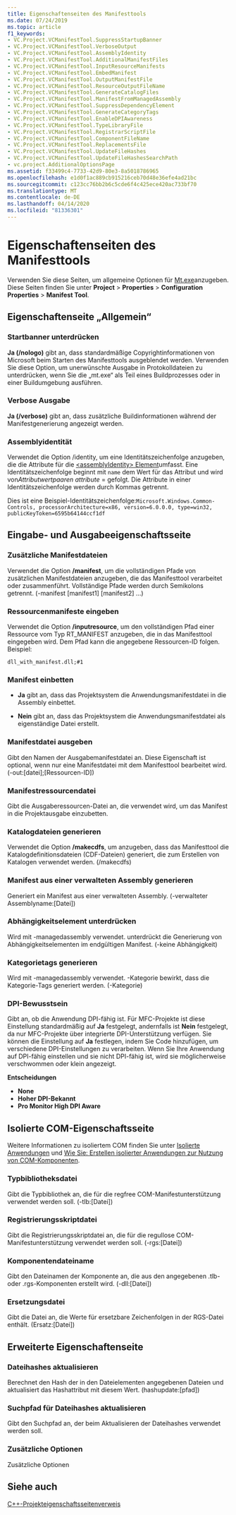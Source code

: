 ```yaml
---
title: Eigenschaftenseiten des Manifesttools
ms.date: 07/24/2019
ms.topic: article
f1_keywords:
- VC.Project.VCManifestTool.SuppressStartupBanner
- VC.Project.VCManifestTool.VerboseOutput
- VC.Project.VCManifestTool.AssemblyIdentity
- VC.Project.VCManifestTool.AdditionalManifestFiles
- VC.Project.VCManifestTool.InputResourceManifests
- VC.Project.VCManifestTool.EmbedManifest
- VC.Project.VCManifestTool.OutputManifestFile
- VC.Project.VCManifestTool.ResourceOutputFileName
- VC.Project.VCManifestTool.GenerateCatalogFiles
- VC.Project.VCManifestTool.ManifestFromManagedAssembly
- VC.Project.VCManifestTool.SuppressDependencyElement
- VC.Project.VCManifestTool.GenerateCategoryTags
- VC.Project.VCManifestTool.EnableDPIAwareness
- VC.Project.VCManifestTool.TypeLibraryFile
- VC.Project.VCManifestTool.RegistrarScriptFile
- VC.Project.VCManifestTool.ComponentFileName
- VC.Project.VCManifestTool.ReplacementsFile
- VC.Project.VCManifestTool.UpdateFileHashes
- VC.Project.VCManifestTool.UpdateFileHashesSearchPath
- vc.project.AdditionalOptionsPage
ms.assetid: f33499c4-7733-42d9-80e3-8a5018786965
ms.openlocfilehash: e1d0f1ac889cb915216ceb70d48e36efe4ad21bc
ms.sourcegitcommit: c123cc76bb2b6c5cde6f4c425ece420ac733bf70
ms.translationtype: MT
ms.contentlocale: de-DE
ms.lasthandoff: 04/14/2020
ms.locfileid: "81336301"
---
```

# <a name="manifest-tool-property-pages"></a>Eigenschaftenseiten des Manifesttools

Verwenden Sie diese Seiten, um allgemeine Optionen für [Mt.exe](/windows/win32/sbscs/mt-exe)anzugeben. Diese Seiten finden Sie unter **Project** > **Properties** > **Configuration Properties** > **Manifest Tool**.

## <a name="general-property-page"></a>Eigenschaftenseite „Allgemein“

### <a name="suppress-startup-banner"></a>Startbanner unterdrücken

   **Ja (/nologo)** gibt an, dass standardmäßige Copyrightinformationen von Microsoft beim Starten des Manifesttools ausgeblendet werden. Verwenden Sie diese Option, um unerwünschte Ausgabe in Protokolldateien zu unterdrücken, wenn Sie die „mt.exe“ als Teil eines Buildprozesses oder in einer Buildumgebung ausführen.

### <a name="verbose-output"></a>Verbose Ausgabe

   **Ja (/verbose)** gibt an, dass zusätzliche Buildinformationen während der Manifestgenerierung angezeigt werden.

### <a name="assembly-identity"></a>Assemblyidentität

Verwendet die Option /identity, um eine Identitätszeichenfolge anzugeben, die die Attribute für die [ \<assemblyIdentity> Element](/visualstudio/deployment/assemblyidentity-element-clickonce-application)umfasst. Eine Identitätszeichenfolge beginnt mit `name` dem Wert für das Attribut und wird von*Attributwertpaaren* *attribute* = gefolgt. Die Attribute in einer Identitätszeichenfolge werden durch Kommas getrennt.

Dies ist eine Beispiel-Identitätszeichenfolge:`Microsoft.Windows.Common-Controls, processorArchitecture=x86, version=6.0.0.0, type=win32, publicKeyToken=6595b64144ccf1df`

## <a name="input-and-output-property-page"></a>Eingabe- und Ausgabeeigenschaftsseite

### <a name="additional-manifest-files"></a>Zusätzliche Manifestdateien

Verwendet die Option **/manifest**, um die vollständigen Pfade von zusätzlichen Manifestdateien anzugeben, die das Manifesttool verarbeitet oder zusammenführt. Vollständige Pfade werden durch Semikolons getrennt. (-manifest [manifest1] [manifest2] ...)

### <a name="input-resource-manifests"></a>Ressourcenmanifeste eingeben

Verwendet die Option **/inputresource**, um den vollständigen Pfad einer Ressource vom Typ RT_MANIFEST anzugeben, die in das Manifesttool eingegeben wird. Dem Pfad kann die angegebene Ressourcen-ID folgen. Beispiel:

`dll_with_manifest.dll;#1`

### <a name="embed-manifest"></a>Manifest einbetten

- **Ja** gibt an, dass das Projektsystem die Anwendungsmanifestdatei in die Assembly einbettet.

- **Nein** gibt an, dass das Projektsystem die Anwendungsmanifestdatei als eigenständige Datei erstellt.

### <a name="output-manifest-file"></a>Manifestdatei ausgeben

Gibt den Namen der Ausgabemanifestdatei an. Diese Eigenschaft ist optional, wenn nur eine Manifestdatei mit dem Manifesttool bearbeitet wird. (-out:[datei];[Ressourcen-ID])

### <a name="manifest-resource-file"></a>Manifestressourcendatei

Gibt die Ausgaberessourcen-Datei an, die verwendet wird, um das Manifest in die Projektausgabe einzubetten.

### <a name="generate-catalog-files"></a>Katalogdateien generieren

Verwendet die Option **/makecdfs**, um anzugeben, dass das Manifesttool die Katalogdefinitionsdateien (CDF-Dateien) generiert, die zum Erstellen von Katalogen verwendet werden. (/makecdfs)

### <a name="generate-manifest-from-managedassembly"></a>Manifest aus einer verwalteten Assembly generieren

Generiert ein Manifest aus einer verwalteten Assembly. (-verwalteter Assemblyname:\[Datei])

### <a name="suppress-dependency-element"></a>Abhängigkeitselement unterdrücken

Wird mit -managedassembly verwendet. unterdrückt die Generierung von Abhängigkeitselementen im endgültigen Manifest. (-keine Abhängigkeit)

### <a name="generate-category-tags"></a>Kategorietags generieren

Wird mit -managedassembly verwendet. -Kategorie bewirkt, dass die Kategorie-Tags generiert werden. (-Kategorie)

### <a name="dpi-awareness"></a>DPI-Bewusstsein

Gibt an, ob die Anwendung DPI-fähig ist. Für MFC-Projekte ist diese Einstellung standardmäßig auf **Ja** festgelegt, andernfalls ist **Nein** festgelegt, da nur MFC-Projekte über integrierte DPI-Unterstützung verfügen. Sie können die Einstellung auf **Ja** festlegen, indem Sie Code hinzufügen, um verschiedene DPI-Einstellungen zu verarbeiten. Wenn Sie Ihre Anwendung auf DPI-fähig einstellen und sie nicht DPI-fähig ist, wird sie möglicherweise verschwommen oder klein angezeigt.

**Entscheidungen**

- **None**
- **Hoher DPI-Bekannt**
- **Pro Monitor High DPI Aware**

## <a name="isolated-com-property-page"></a>Isolierte COM-Eigenschaftsseite

Weitere Informationen zu isoliertem COM finden Sie unter [Isolierte Anwendungen](/windows/win32/SbsCs/isolated-applications) und [Wie Sie: Erstellen isolierter Anwendungen zur Nutzung von COM-Komponenten](../how-to-build-isolated-applications-to-consume-com-components.md).

### <a name="type-library-file"></a>Typbibliotheksdatei

Gibt die Typbibliothek an, die für die regfree COM-Manifestunterstützung verwendet werden soll. (-tlb:[Datei])

### <a name="registrar-script-file"></a>Registrierungsskriptdatei

Gibt die Registrierungsskriptdatei an, die für die regullose COM-Manifestunterstützung verwendet werden soll. (-rgs:[Datei])

### <a name="component-file-name"></a>Komponentendateiname

Gibt den Dateinamen der Komponente an, die aus den angegebenen .tlb- oder .rgs-Komponenten erstellt wird. (-dll:[Datei])

### <a name="replacements-file"></a>Ersetzungsdatei

Gibt die Datei an, die Werte für ersetzbare Zeichenfolgen in der RGS-Datei enthält. (Ersatz:[Datei])

## <a name="advanced-property-page"></a>Erweiterte Eigenschaftenseite

### <a name="update-file-hashes"></a>Dateihashes aktualisieren

Berechnet den Hash der in den Dateielementen angegebenen Dateien und aktualisiert das Hashattribut mit diesem Wert. (hashupdate:[pfad])

### <a name="update-file-hashes-search-path"></a>Suchpfad für Dateihashes aktualisieren

Gibt den Suchpfad an, der beim Aktualisieren der Dateihashes verwendet werden soll.

### <a name="additional-options"></a>Zusätzliche Optionen

Zusätzliche Optionen

## <a name="see-also"></a>Siehe auch

[C++-Projekteigenschaftsseitenverweis](property-pages-visual-cpp.md)
